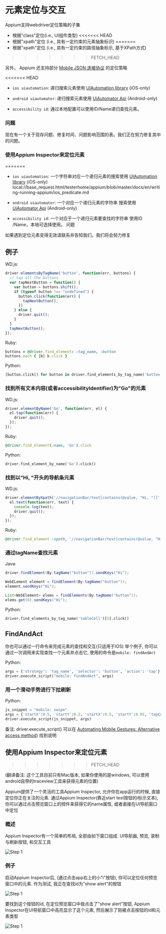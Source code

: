 # 元素定位与交互

Appium支持webdriver定位策略的子集

* 根据"class"定位(i.e., UI组件类型)
<<<<<<< HEAD
* 根据"xpath"定位 (i.e., 具有一定约束的元素抽象标识)
=======
* 根据"xpath"定位 (i.e., 具有一定约束的路径抽象标示, 基于XPath方式)
>>>>>>> FETCH_HEAD


另外， Appium 还支持部分 [Mobile JSON 连接协议](https://code.google.com/p/selenium/source/browse/spec-draft.md?repo=mobile) 的定位策略


<<<<<<< HEAD
* `ios uiautomation`: 递归搜索元素使用 [UIAutomation library](ios_predicate.cn.md) (iOS-only)

* `android uiautomator`: 递归搜索元素使用 [UiAutomator Api](uiautomator_uiselector.cn.md) (Android-only)

* `accessibility id`: 通过本地配置可以使用ID/Name递归查找元素。

### 问题

现在有一个关于现存问题、修复时间、问题影响范围的表。我们正在努力修复其中的问题。

### 使用Appium Inspector来定位元素
=======
* `ios uiautomation`: 一个字符串对应一个递归元素的搜索使用 [UIAutomation library](ios_predicate.cn.md) (iOS-only)
local://base_request.html/testerhome/appium/blob/master/docs/en/writing-running-appium/ios_predicate.md

* `android uiautomator`: 一个对应一个递归元素的字符串 搜索使用 [UiAutomator Api](uiautomator_uiselector.cn.md) (Android-only)

* `accessibility id`: 一个对应于一个递归元素要查找的字符串 使用ID /Name，本地可选择使用。
问题

如果遇到定位元素变得无效请联系并告知我们。我们将会努力修复

## 例子

WD.js:

```js
driver.elementsByTagName('button', function(err, buttons) {
  // tap all the buttons
  var tapNextButton = function() {
    var button = buttons.shift();
    if (typeof button !== "undefined") {
      button.click(function(err) {
        tapNextButton();
      })
    } else {
      driver.quit();
    }
  }
  tapNextButton();
});
```

Ruby:

```ruby
buttons = @driver.find_elements :tag_name, :button
buttons.each { |b| b.click }
```

Python:

```python
[button.click() for button in driver.find_elements_by_tag_name('button')]
```

### 找到所有文本内容(或者accessibilityIdentifier)为"Go"的元素

WD.js:

```js
driver.elementByName('Go', function(err, el) {
  el.tap(function(err) {
    driver.quit();
  });
});
```

Ruby:

```ruby
@driver.find_element(:name, 'Go').click
```

Python:

```python
driver.find_element_by_name('Go').click()
```

### 找到以"Hi, "开头的导航条元素

WD.js:

```js
driver.elementByXpath('//navigationBar/text[contains(@value, "Hi, ")]', function(err, el) {
  el.text(function(err, text) {
    console.log(text);
    driver.quit();
  });
});
```

Ruby:

```ruby
@driver.find_element :xpath, '//navigationBar/text[contains(@value, "Hi, ")]'
```

### 通过tagName查找元素

Java:

```java
driver.findElement(By.tagName("button")).sendKeys("Hi");

WebELement element = findElement(By.tagName("button"));
element.sendKeys("Hi");

List<WebElement> elems = findElements(By.tagName("button"));
elems.get(0).sendKeys("Hi");
```

Python:

```python
driver.find_elements_by_tag_name('tableCell')[5].click()
```

## FindAndAct

你也可以通过一行命令来完成元素的查找和交互(只适用于IOS)
举个例子, 你可以通过一次调用来实现查找一个元素并点击它, 使用的命令是`mobile: findAndAct`

Python:

```python
args = {'strategy': 'tag_name', 'selector': 'button', 'action': 'tap'}
driver.execute_script("mobile: findAndAct", args)
```

### 用一个滑动手势进行下拉刷新

Python:

```python
js_snippet = "mobile: swipe"
args = {'startX':0.5, 'startY':0.2, 'startX':0.5, 'startY':0.95, 'tapCount':1, 'duration':10}
driver.execute_script(js_snippet, args)
```

备注:  driver.execute_script() 可以在 [Automating Mobile Gestures: Alternative access method](https://github.com/appium/appium/wiki/Automating-mobile-gestures)) 找到说明

## 使用Appium Inspector来定位元素
>>>>>>> FETCH_HEAD

(翻译备注: 这个工具目前只有Mac版本, 如果你使用的是windows, 可以使用android自带的traceview工具来获得元素的位置)

Appium提供了一个灵活的工具Appium Inspector, 允许你在app运行的时候, 直接定位你正在关注的元素. 通过Appium Inspector(靠近start test按钮的i标示文本), 你可以通过点击预览窗口上的控件来获得它的name属性, 或者直接在UI导航窗口中定位

### 概述

Appium Inspector有一个简单的布局, 全部由如下窗口组成.
UI导航器, 预览, 录制与刷新按钮, 和交互工具

![Step 1](https://raw.github.com/appium/appium/master/assets/InspectorImages/Overview.png)

### 例子

启动Appium Inspector后, (通过点击app右上的小"i"按钮), 你可以定位任何预览窗口中的元素. 作为测试, 我正在查找id为"show alert"的按钮

![Step 1](https://raw.github.com/appium/appium/master/assets/InspectorImages/Step1.png)

要找到这个按钮的id, 在定位预览窗口中我点击了"show alert"按钮, Appium Inspector在UI导航窗口中高亮显示了这个元素, 然后展示了刚被点击按钮的id和元素类型

![Step 1](https://raw.github.com/appium/appium/master/assets/InspectorImages/Step2.png)
